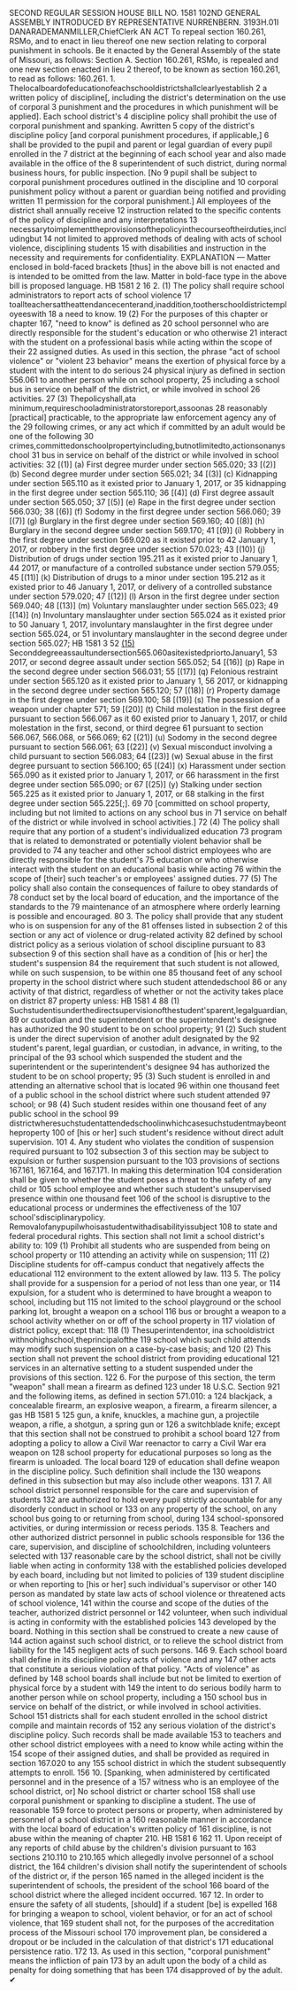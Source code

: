 SECOND REGULAR SESSION
HOUSE BILL NO. 1581
102ND GENERAL ASSEMBLY
INTRODUCED BY REPRESENTATIVE NURRENBERN.
3193H.01I DANARADEMANMILLER,ChiefClerk
AN ACT
To repeal section 160.261, RSMo, and to enact in lieu thereof one new section relating to
corporal punishment in schools.
Be it enacted by the General Assembly of the state of Missouri, as follows:
Section A. Section 160.261, RSMo, is repealed and one new section enacted in lieu
2 thereof, to be known as section 160.261, to read as follows:
160.261. 1. Thelocalboardofeducationofeachschooldistrictshallclearlyestablish
2 a written policy of discipline[, including the district's determination on the use of corporal
3 punishment and the procedures in which punishment will be applied]. Each school district's
4 discipline policy shall prohibit the use of corporal punishment and spanking. Awritten
5 copy of the district's discipline policy [and corporal punishment procedures, if applicable,]
6 shall be provided to the pupil and parent or legal guardian of every pupil enrolled in the
7 district at the beginning of each school year and also made available in the office of the
8 superintendent of such district, during normal business hours, for public inspection. [No
9 pupil shall be subject to corporal punishment procedures outlined in the discipline and
10 corporal punishment policy without a parent or guardian being notified and providing written
11 permission for the corporal punishment.] All employees of the district shall annually receive
12 instruction related to the specific contents of the policy of discipline and any interpretations
13 necessarytoimplementtheprovisionsofthepolicyinthecourseoftheirduties,includingbut
14 not limited to approved methods of dealing with acts of school violence, disciplining students
15 with disabilities and instruction in the necessity and requirements for confidentiality.
EXPLANATION — Matter enclosed in bold-faced brackets [thus] in the above bill is not enacted and is
intended to be omitted from the law. Matter in bold-face type in the above bill is proposed language.
HB 1581 2
16 2. (1) The policy shall require school administrators to report acts of school violence
17 toallteachersattheattendancecenterand,inaddition,tootherschooldistrictemployeeswith
18 a need to know.
19 (2) For the purposes of this chapter or chapter 167, "need to know" is defined as
20 school personnel who are directly responsible for the student's education or who otherwise
21 interact with the student on a professional basis while acting within the scope of their
22 assigned duties. As used in this section, the phrase "act of school violence" or "violent
23 behavior" means the exertion of physical force by a student with the intent to do serious
24 physical injury as defined in section 556.061 to another person while on school property,
25 including a school bus in service on behalf of the district, or while involved in school
26 activities.
27 (3) Thepolicyshall,ata minimum,requireschooladministratorstoreport,assoonas
28 reasonably [practical] practicable, to the appropriate law enforcement agency any of the
29 following crimes, or any act which if committed by an adult would be one of the following
30 crimes,committedonschoolpropertyincluding,butnotlimitedto,actionsonanyschool
31 bus in service on behalf of the district or while involved in school activities:
32 [(1)] (a) First degree murder under section 565.020;
33 [(2)] (b) Second degree murder under section 565.021;
34 [(3)] (c) Kidnapping under section 565.110 as it existed prior to January 1, 2017, or
35 kidnapping in the first degree under section 565.110;
36 [(4)] (d) First degree assault under section 565.050;
37 [(5)] (e) Rape in the first degree under section 566.030;
38 [(6)] (f) Sodomy in the first degree under section 566.060;
39 [(7)] (g) Burglary in the first degree under section 569.160;
40 [(8)] (h) Burglary in the second degree under section 569.170;
41 [(9)] (i) Robbery in the first degree under section 569.020 as it existed prior to
42 January 1, 2017, or robbery in the first degree under section 570.023;
43 [(10)] (j) Distribution of drugs under section 195.211 as it existed prior to January 1,
44 2017, or manufacture of a controlled substance under section 579.055;
45 [(11)] (k) Distribution of drugs to a minor under section 195.212 as it existed prior to
46 January 1, 2017, or delivery of a controlled substance under section 579.020;
47 [(12)] (l) Arson in the first degree under section 569.040;
48 [(13)] (m) Voluntary manslaughter under section 565.023;
49 [(14)] (n) Involuntary manslaughter under section 565.024 as it existed prior to
50 January 1, 2017, involuntary manslaughter in the first degree under section 565.024, or
51 involuntary manslaughter in the second degree under section 565.027;
HB 1581 3
52 [(15)](o) Seconddegreeassaultundersection565.060asitexistedpriortoJanuary1,
53 2017, or second degree assault under section 565.052;
54 [(16)] (p) Rape in the second degree under section 566.031;
55 [(17)] (q) Felonious restraint under section 565.120 as it existed prior to January 1,
56 2017, or kidnapping in the second degree under section 565.120;
57 [(18)] (r) Property damage in the first degree under section 569.100;
58 [(19)] (s) The possession of a weapon under chapter 571;
59 [(20)] (t) Child molestation in the first degree pursuant to section 566.067 as it
60 existed prior to January 1, 2017, or child molestation in the first, second, or third degree
61 pursuant to section 566.067, 566.068, or 566.069;
62 [(21)] (u) Sodomy in the second degree pursuant to section 566.061;
63 [(22)] (v) Sexual misconduct involving a child pursuant to section 566.083;
64 [(23)] (w) Sexual abuse in the first degree pursuant to section 566.100;
65 [(24)] (x) Harassment under section 565.090 as it existed prior to January 1, 2017, or
66 harassment in the first degree under section 565.090; or
67 [(25)] (y) Stalking under section 565.225 as it existed prior to January 1, 2017, or
68 stalking in the first degree under section 565.225[;].
69
70 [committed on school property, including but not limited to actions on any school bus in
71 service on behalf of the district or while involved in school activities.]
72 (4) The policy shall require that any portion of a student's individualized education
73 program that is related to demonstrated or potentially violent behavior shall be provided to
74 any teacher and other school district employees who are directly responsible for the student's
75 education or who otherwise interact with the student on an educational basis while acting
76 within the scope of [their] such teacher's or employees' assigned duties.
77 (5) The policy shall also contain the consequences of failure to obey standards of
78 conduct set by the local board of education, and the importance of the standards to the
79 maintenance of an atmosphere where orderly learning is possible and encouraged.
80 3. The policy shall provide that any student who is on suspension for any of the
81 offenses listed in subsection 2 of this section or any act of violence or drug-related activity
82 defined by school district policy as a serious violation of school discipline pursuant to
83 subsection 9 of this section shall have as a condition of [his or her] the student's suspension
84 the requirement that such student is not allowed, while on such suspension, to be within one
85 thousand feet of any school property in the school district where such student attendedschool
86 or any activity of that district, regardless of whether or not the activity takes place on district
87 property unless:
HB 1581 4
88 (1) Suchstudentisunderthedirectsupervisionofthestudent'sparent,legalguardian,
89 or custodian and the superintendent or the superintendent's designee has authorized the
90 student to be on school property;
91 (2) Such student is under the direct supervision of another adult designated by the
92 student's parent, legal guardian, or custodian, in advance, in writing, to the principal of the
93 school which suspended the student and the superintendent or the superintendent's designee
94 has authorized the student to be on school property;
95 (3) Such student is enrolled in and attending an alternative school that is located
96 within one thousand feet of a public school in the school district where such student attended
97 school; or
98 (4) Such student resides within one thousand feet of any public school in the school
99 districtwheresuchstudentattendedschoolinwhichcasesuchstudentmaybeontheproperty
100 of [his or her] such student's residence without direct adult supervision.
101 4. Any student who violates the condition of suspension required pursuant to
102 subsection 3 of this section may be subject to expulsion or further suspension pursuant to the
103 provisions of sections 167.161, 167.164, and 167.171. In making this determination
104 consideration shall be given to whether the student poses a threat to the safety of any child or
105 school employee and whether such student's unsupervised presence within one thousand feet
106 of the school is disruptive to the educational process or undermines the effectiveness of the
107 school'sdisciplinarypolicy. Removalofanypupilwhoisastudentwithadisabilityissubject
108 to state and federal procedural rights. This section shall not limit a school district's ability to:
109 (1) Prohibit all students who are suspended from being on school property or
110 attending an activity while on suspension;
111 (2) Discipline students for off-campus conduct that negatively affects the educational
112 environment to the extent allowed by law.
113 5. The policy shall provide for a suspension for a period of not less than one year, or
114 expulsion, for a student who is determined to have brought a weapon to school, including but
115 not limited to the school playground or the school parking lot, brought a weapon on a school
116 bus or brought a weapon to a school activity whether on or off of the school property in
117 violation of district policy, except that:
118 (1) Thesuperintendentor, ina schooldistrict withnohighschool,theprincipalofthe
119 school which such child attends may modify such suspension on a case-by-case basis; and
120 (2) This section shall not prevent the school district from providing educational
121 services in an alternative setting to a student suspended under the provisions of this section.
122 6. For the purpose of this section, the term "weapon" shall mean a firearm as defined
123 under 18 U.S.C. Section 921 and the following items, as defined in section 571.010: a
124 blackjack, a concealable firearm, an explosive weapon, a firearm, a firearm silencer, a gas
HB 1581 5
125 gun, a knife, knuckles, a machine gun, a projectile weapon, a rifle, a shotgun, a spring gun or
126 a switchblade knife; except that this section shall not be construed to prohibit a school board
127 from adopting a policy to allow a Civil War reenactor to carry a Civil War era weapon on
128 school property for educational purposes so long as the firearm is unloaded. The local board
129 of education shall define weapon in the discipline policy. Such definition shall include the
130 weapons defined in this subsection but may also include other weapons.
131 7. All school district personnel responsible for the care and supervision of students
132 are authorized to hold every pupil strictly accountable for any disorderly conduct in school or
133 on any property of the school, on any school bus going to or returning from school, during
134 school-sponsored activities, or during intermission or recess periods.
135 8. Teachers and other authorized district personnel in public schools responsible for
136 the care, supervision, and discipline of schoolchildren, including volunteers selected with
137 reasonable care by the school district, shall not be civilly liable when acting in conformity
138 with the established policies developed by each board, including but not limited to policies of
139 student discipline or when reporting to [his or her] such individual's supervisor or other
140 person as mandated by state law acts of school violence or threatened acts of school violence,
141 within the course and scope of the duties of the teacher, authorized district personnel or
142 volunteer, when such individual is acting in conformity with the established policies
143 developed by the board. Nothing in this section shall be construed to create a new cause of
144 action against such school district, or to relieve the school district from liability for the
145 negligent acts of such persons.
146 9. Each school board shall define in its discipline policy acts of violence and any
147 other acts that constitute a serious violation of that policy. "Acts of violence" as defined by
148 school boards shall include but not be limited to exertion of physical force by a student with
149 the intent to do serious bodily harm to another person while on school property, including a
150 school bus in service on behalf of the district, or while involved in school activities. School
151 districts shall for each student enrolled in the school district compile and maintain records of
152 any serious violation of the district's discipline policy. Such records shall be made available
153 to teachers and other school district employees with a need to know while acting within the
154 scope of their assigned duties, and shall be provided as required in section 167.020 to any
155 school district in which the student subsequently attempts to enroll.
156 10. [Spanking, when administered by certificated personnel and in the presence of a
157 witness who is an employee of the school district, or] No school district or charter school
158 shall use corporal punishment or spanking to discipline a student. The use of reasonable
159 force to protect persons or property, when administered by personnel of a school district in a
160 reasonable manner in accordance with the local board of education's written policy of
161 discipline, is not abuse within the meaning of chapter 210.
HB 1581 6
162 11. Upon receipt of any reports of child abuse by the children's division pursuant to
163 sections 210.110 to 210.165 which allegedly involve personnel of a school district, the
164 children's division shall notify the superintendent of schools of the district or, if the person
165 named in the alleged incident is the superintendent of schools, the president of the school
166 board of the school district where the alleged incident occurred.
167 12. In order to ensure the safety of all students, [should] if a student [be] is expelled
168 for bringing a weapon to school, violent behavior, or for an act of school violence, that
169 student shall not, for the purposes of the accreditation process of the Missouri school
170 improvement plan, be considered a dropout or be included in the calculation of that district's
171 educational persistence ratio.
172 13. As used in this section, "corporal punishment" means the infliction of pain
173 by an adult upon the body of a child as penalty for doing something that has been
174 disapproved of by the adult.
✔